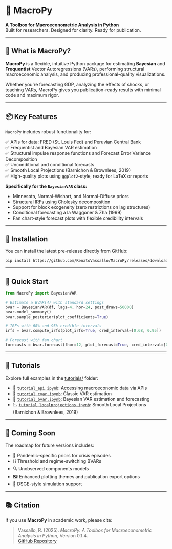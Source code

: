 # 🧠 MacroPy

**A Toolbox for Macroeconometric Analysis in Python**  
Built for researchers. Designed for clarity. Ready for publication.

---

## 🚀 What is MacroPy?

**MacroPy** is a flexible, intuitive Python package for estimating **Bayesian** and **Frequentist** Vector Autoregressions (VARs), performing structural macroeconomic analysis, and producing professional-quality visualizations.

Whether you're forecasting GDP, analyzing the effects of shocks, or teaching VARs, MacroPy gives you publication-ready results with minimal code and maximum rigor.

---

## 📦 Key Features

`MacroPy` includes robust functionality for:

✅ APIs for data: FRED (St. Louis Fed) and Peruvian Central Bank  
✅ Frequentist and Bayesian VAR estimation  
✅ Structural impulse response functions and Forecast Error Variance Decomposition  
✅ Unconditional and conditional forecasts  
✅ Smooth Local Projections (Barnichon & Brownlees, 2019)  
✅ High-quality plots using `ggplot2`-style, ready for LaTeX or reports  

**Specifically for the `BayesianVAR` class:**

- Minnesota, Normal-Wishart, and Normal-Diffuse priors  
- Structural IRFs using Cholesky decomposition  
- Support for block exogeneity (zero restrictions on lag structures)
- Conditional forecasting à la Waggoner & Zha (1999)  
- Fan chart-style forecast plots with flexible credibility intervals  

---

## 🔧 Installation

You can install the latest pre-release directly from GitHub:

```bash
pip install https://github.com/RenatoVassallo/MacroPy/releases/download/0.1.4/macropy-0.1.4-py3-none-any.whl
```

---

## 🧪 Quick Start

```python
from MacroPy import BayesianVAR

# Estimate a BVAR(4) with standard settings
bvar = BayesianVAR(df, lags=4, hor=24, post_draws=50000)
bvar.model_summary()
bvar.sample_posterior(plot_coefficients=True)

# IRFs with 68% and 95% credible intervals
irfs = bvar.compute_irfs(plot_irfs=True, cred_interval=[0.68, 0.95])

# Forecast with fan chart
forecasts = bvar.forecast(fhor=12, plot_forecast=True, cred_interval=[0.90, 0.60, 0.30])
```

---

## 📁 Tutorials

Explore full examples in the [tutorials/](https://github.com/RenatoVassallo/MacroPy/tree/main/tutorials) folder:

- 📡 [`tutorial_api.ipynb`](https://github.com/RenatoVassallo/MacroPy/blob/main/tutorials/tutorial_api.ipynb): Accessing macroeconomic data via APIs  
- 🧮 [`tutorial_cvar.ipynb`](https://github.com/RenatoVassallo/MacroPy/blob/main/tutorials/tutorial_cvar.ipynb): Classic VAR estimation  
- 🧠 [`tutorial_bvar.ipynb`](https://github.com/RenatoVassallo/MacroPy/blob/main/tutorials/tutorial_bvar.ipynb): Bayesian VAR estimation and forecasting  
- 📉 [`tutorial_localprojections.ipynb`](https://github.com/RenatoVassallo/MacroPy/blob/main/tutorials/tutorial_localprojections.ipynb): Smooth Local Projections (Barnichon & Brownlees, 2019)

---

## 🔮 Coming Soon

The roadmap for future versions includes:

- 🦠 Pandemic-specific priors for crisis episodes  
- ⛓️ Threshold and regime-switching BVARs  
- 🔍 Unobserved components models  
- 🖼️ Enhanced plotting themes and publication export options  
- 🧭 DSGE-style simulation support  

---

## 📚 Citation

If you use **MacroPy** in academic work, please cite:

> Vassallo, R. (2025). *MacroPy: A Toolbox for Macroeconometric Analysis in Python*, Version 0.1.4.  
> [GitHub Repository](https://github.com/RenatoVassallo/MacroPy)
